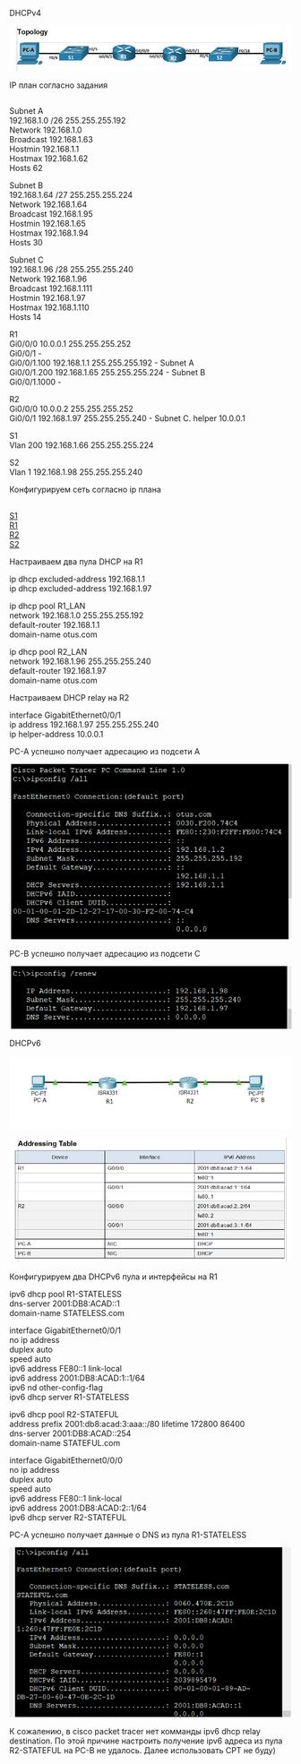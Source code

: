 DHCPv4  

![](ipv4.PNG) 

IP план согласно задания  
##
Subnet A  
192.168.1.0 /26 255.255.255.192  
Network	  192.168.1.0  
Broadcast 192.168.1.63  
Hostmin	  192.168.1.1  
Hostmax	  192.168.1.62  
Hosts 62  

Subnet B  
192.168.1.64 /27 255.255.255.224  
Network	  192.168.1.64  
Broadcast 192.168.1.95  
Hostmin	  192.168.1.65  
Hostmax	  192.168.1.94  
Hosts 30  

Subnet C  
192.168.1.96 /28 255.255.255.240  
Network	  192.168.1.96  
Broadcast 192.168.1.111  
Hostmin	  192.168.1.97  
Hostmax	  192.168.1.110  
Hosts 14


R1  
Gi0/0/0 10.0.0.1 255.255.255.252  
Gi0/0/1 -  
Gi0/0/1.100 192.168.1.1 255.255.255.192 - Subnet A  
Gi0/0/1.200 192.168.1.65 255.255.255.224 - Subnet B  
Gi0/0/1.1000 -   

R2  
Gi0/0/0 10.0.0.2 255.255.255.252  
Gi0/0/1 192.168.1.97 255.255.255.240 - Subnet C. helper 10.0.0.1  

S1  
Vlan 200 192.168.1.66 255.255.255.224

S2  
Vlan 1 192.168.1.98 255.255.255.240  



Конфигурируем сеть согласно ip плана
##
[S1](../Lab3/S1.txt)  
[R1](../Lab3/R1.txt)  
[R2](../Lab3/R2.txt)  
[S2](../Lab3/S2.txt) 

Настраиваем два пула DHCP на R1

ip dhcp excluded-address 192.168.1.1  
ip dhcp excluded-address 192.168.1.97  

ip dhcp pool R1_LAN  
 network 192.168.1.0 255.255.255.192  
 default-router 192.168.1.1  
 domain-name otus.com  

ip dhcp pool R2_LAN  
 network 192.168.1.96 255.255.255.240  
 default-router 192.168.1.97  
 domain-name otus.com  

 Настраиваем DHCP relay на R2  

 interface GigabitEthernet0/0/1  
 ip address 192.168.1.97 255.255.255.240  
 ip helper-address 10.0.0.1

PC-A успешно получает адресацию из подсети А  

![]( ipv4_PC_A.PNG)

PC-B успешно получает адресацию из подсети C  

![]( ipv4_PC_B.PNG)


DHCPv6

![](../Lab3/IPv6/ipv6.PNG) 

![](../Lab3/IPv6/ipv6_plan.PNG)

Конфигурируем два DHCPv6 пула и интерфейсы на R1  

ipv6 dhcp pool R1-STATELESS  
 dns-server 2001:DB8:ACAD::1  
 domain-name STATELESS.com    

 interface GigabitEthernet0/0/1  
 no ip address  
 duplex auto  
 speed auto  
 ipv6 address FE80::1 link-local  
 ipv6 address 2001:DB8:ACAD:1::1/64  
 ipv6 nd other-config-flag  
 ipv6 dhcp server R1-STATELESS    

 ipv6 dhcp pool R2-STATEFUL  
 address prefix 2001:db8:acad:3:aaa::/80 lifetime 172800 86400  
 dns-server 2001:DB8:ACAD::254  
 domain-name STATEFUL.com  

 interface GigabitEthernet0/0/0  
 no ip address  
 duplex auto  
 speed auto  
 ipv6 address FE80::1 link-local  
 ipv6 address 2001:DB8:ACAD:2::1/64  
 ipv6 dhcp server R2-STATEFUL  

 PC-A успешно получает данные о DNS из пула R1-STATELESS

 ![](../Lab3/IPv6/PC-A.PNG)


К сожалению, в cisco packet tracer нет комманды ipv6 dhcp relay destination. По этой причине настроить получение ipv6 адреса из пула R2-STATEFUL на PC-B не удалось.
Далее использовать CPT не буду)












